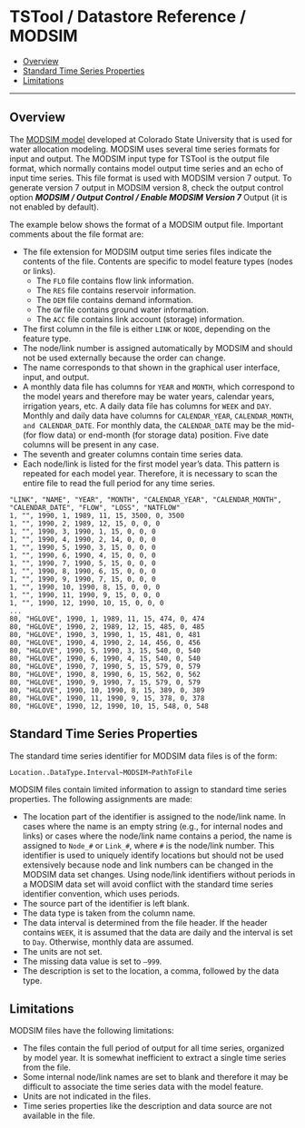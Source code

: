 # TSTool / Datastore Reference / MODSIM #

* [Overview](#overview)
* [Standard Time Series Properties](#standard-time-series-properties)
* [Limitations](#limitations)

--------------------

## Overview ##

The [MODSIM model](http://modsim.engr.colostate.edu/) developed at Colorado State University
that is used for water allocation modeling.
MODSIM uses several time series formats for input and output.
The MODSIM input type for TSTool is the output file format, which normally
contains model output time series and an echo of input time series.
This file format is used with MODSIM version 7 output.
To generate version 7 output in MODSIM version 8,
check the output control option ***MODSIM / Output Control / Enable MODSIM Version 7*** Output (it is not enabled by default).

The example below shows the format of a MODSIM output file.  Important comments about the file format are:

* The file extension for MODSIM output time series files indicate the contents of the file.
Contents are specific to model feature types (nodes or links).
	+ The `FLO` file contains flow link information.
	+ The `RES` file contains reservoir information.
	+ The `DEM` file contains demand information.
	+ The `GW` file contains ground water information.
	+ The `ACC` file contains link account (storage) information.
* The first column in the file is either `LINK` or `NODE`, depending on the feature type.
* The node/link number is assigned automatically by MODSIM and should not be used externally because the order can change.
* The name corresponds to that shown in the graphical user interface, input, and output.
* A monthly data file has columns for `YEAR` and `MONTH`, which correspond to the model years
and therefore may be water years, calendar years, irrigation years, etc.
A daily data file has columns for `WEEK` and `DAY`.
Monthly and daily data have columns for `CALENDAR_YEAR`, `CALENDAR_MONTH`, `and CALENDAR_DATE`.
For monthly data, the `CALENDAR_DATE` may be the mid- (for flow data) or end-month (for storage data) position.
Five date columns will be present in any case.
* The seventh and greater columns contain time series data.
* Each node/link is listed for the first model year’s data.
This pattern is repeated for each model year.
Therefore, it is necessary to scan the entire file to read the full period for any time series.

```
"LINK", "NAME", "YEAR", "MONTH", "CALENDAR_YEAR", "CALENDAR_MONTH", "CALENDAR_DATE", "FLOW", "LOSS", "NATFLOW"
1, "", 1990, 1, 1989, 11, 15, 3500, 0, 3500
1, "", 1990, 2, 1989, 12, 15, 0, 0, 0
1, "", 1990, 3, 1990, 1, 15, 0, 0, 0
1, "", 1990, 4, 1990, 2, 14, 0, 0, 0
1, "", 1990, 5, 1990, 3, 15, 0, 0, 0
1, "", 1990, 6, 1990, 4, 15, 0, 0, 0
1, "", 1990, 7, 1990, 5, 15, 0, 0, 0
1, "", 1990, 8, 1990, 6, 15, 0, 0, 0
1, "", 1990, 9, 1990, 7, 15, 0, 0, 0
1, "", 1990, 10, 1990, 8, 15, 0, 0, 0
1, "", 1990, 11, 1990, 9, 15, 0, 0, 0
1, "", 1990, 12, 1990, 10, 15, 0, 0, 0
...
80, "HGLOVE", 1990, 1, 1989, 11, 15, 474, 0, 474
80, "HGLOVE", 1990, 2, 1989, 12, 15, 485, 0, 485
80, "HGLOVE", 1990, 3, 1990, 1, 15, 481, 0, 481
80, "HGLOVE", 1990, 4, 1990, 2, 14, 456, 0, 456
80, "HGLOVE", 1990, 5, 1990, 3, 15, 540, 0, 540
80, "HGLOVE", 1990, 6, 1990, 4, 15, 540, 0, 540
80, "HGLOVE", 1990, 7, 1990, 5, 15, 579, 0, 579
80, "HGLOVE", 1990, 8, 1990, 6, 15, 562, 0, 562
80, "HGLOVE", 1990, 9, 1990, 7, 15, 579, 0, 579
80, "HGLOVE", 1990, 10, 1990, 8, 15, 389, 0, 389
80, "HGLOVE", 1990, 11, 1990, 9, 15, 378, 0, 378
80, "HGLOVE", 1990, 12, 1990, 10, 15, 548, 0, 548
```

## Standard Time Series Properties ##

The standard time series identifier for MODSIM data files is of the form:

```
Location..DataType.Interval~MODSIM~PathToFile
```

MODSIM files contain limited information to assign to standard time series properties.  The following assignments are made:

* The location part of the identifier is assigned to the node/link name.
In cases where the name is an empty string (e.g., for internal nodes and links)
or cases where the node/link name contains a period, the name is assigned to `Node_#` or `Link_#`,
where `#` is the node/link number.
This identifier is used to uniquely identify locations but should not be used extensively
because node and link numbers can be changed in the MODSIM data set changes.
Using node/link identifiers without periods in a MODSIM data set will
avoid conflict with the standard time series identifier convention, which uses periods. 
* The source part of the identifier is left blank.
* The data type is taken from the column name.
* The data interval is determined from the file header.
If the header contains `WEEK`, it is assumed that the data are daily and the interval is set to `Day`.
Otherwise, monthly data are assumed.
* The units are not set.
* The missing data value is set to `–999`.
* The description is set to the location, a comma, followed by the data type.

## Limitations ##

MODSIM files have the following limitations:

* The files contain the full period of output for all time series, organized by model year.
It is somewhat inefficient to extract a single time series from the file.
* Some internal node/link names are set to blank and therefore it may be
difficult to associate the time series data with the model feature.
* Units are not indicated in the files.
* Time series properties like the description and data source are not available in the file.
